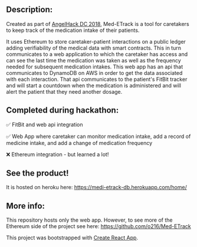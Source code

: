 ## Description:
Created as part of [AngelHack DC 2018](https://angelhack.com/portfolio-posts/angelhack-washington-d-c-hackathon-2018-july-7-8-2018/), Med-ETrack is a tool for caretakers to keep track of the medication intake of their patients.

It uses Ethereum to store caretaker-patient interactions on a public ledger adding verifiability of the medical data with smart contracts. This in turn communicates to a web application to which the caretaker has access and can see the last time the medication was taken as well as the frequency needed for subsequent medication intakes. This web app has an api that communicates to DynamoDB on AWS in order to get the data associated with each interaction. That api communicates to the patient's FitBit tracker and will start a countdown when the medication is administered and will alert the patient that they need another dosage.


## Completed during hackathon:

:white_check_mark: FitBit and web api integration

:white_check_mark: Web App where caretaker can monitor medication intake, add a record of medicine intake, and add a change of medication frequency


:x: Ethereum integration - but learned a lot!

## See the product!

It is hosted on heroku here: https://medi-etrack-db.herokuapp.com/home/

## More info:

This repository hosts only the web app. However, to see more of the Ethereum side of the project see here: https://github.com/o216/Med-ETrack

This project was bootstrapped with [Create React App](https://github.com/facebookincubator/create-react-app).
